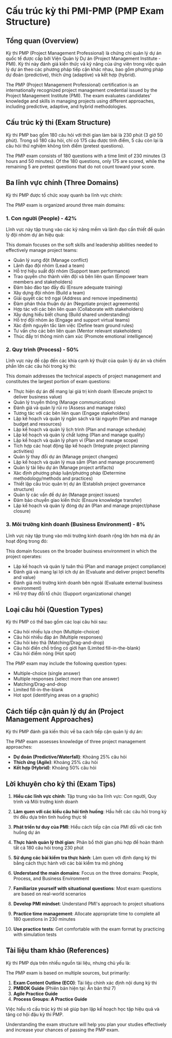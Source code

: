 # Cấu trúc kỳ thi PMI-PMP (PMP Exam Structure)

## Tổng quan (Overview)

Kỳ thi PMP (Project Management Professional) là chứng chỉ quản lý dự án quốc tế được cấp bởi Viện Quản lý Dự án (Project Management Institute - PMI). Kỳ thi này đánh giá kiến thức và kỹ năng của ứng viên trong việc quản lý dự án theo các phương pháp tiếp cận khác nhau, bao gồm phương pháp dự đoán (predictive), thích ứng (adaptive) và kết hợp (hybrid).

The PMP (Project Management Professional) certification is an internationally recognized project management credential issued by the Project Management Institute (PMI). The exam evaluates candidates' knowledge and skills in managing projects using different approaches, including predictive, adaptive, and hybrid methodologies.

## Cấu trúc kỳ thi (Exam Structure)

Kỳ thi PMP bao gồm 180 câu hỏi với thời gian làm bài là 230 phút (3 giờ 50 phút). Trong số 180 câu hỏi, chỉ có 175 câu được tính điểm, 5 câu còn lại là câu hỏi thử nghiệm không tính điểm (pretest questions).

The PMP exam consists of 180 questions with a time limit of 230 minutes (3 hours and 50 minutes). Of the 180 questions, only 175 are scored, while the remaining 5 are pretest questions that do not count toward your score.

## Ba lĩnh vực chính (Three Domains)

Kỳ thi PMP được tổ chức xoay quanh ba lĩnh vực chính:

The PMP exam is organized around three main domains:

### 1. Con người (People) - 42%

Lĩnh vực này tập trung vào các kỹ năng mềm và lãnh đạo cần thiết để quản lý đội nhóm dự án hiệu quả:

This domain focuses on the soft skills and leadership abilities needed to effectively manage project teams:

- Quản lý xung đột (Manage conflict)
- Lãnh đạo đội nhóm (Lead a team)
- Hỗ trợ hiệu suất đội nhóm (Support team performance)
- Trao quyền cho thành viên đội và bên liên quan (Empower team members and stakeholders)
- Đảm bảo đào tạo đầy đủ (Ensure adequate training)
- Xây dựng đội nhóm (Build a team)
- Giải quyết các trở ngại (Address and remove impediments)
- Đàm phán thỏa thuận dự án (Negotiate project agreements)
- Hợp tác với các bên liên quan (Collaborate with stakeholders)
- Xây dựng hiểu biết chung (Build shared understanding)
- Hỗ trợ đội nhóm ảo (Engage and support virtual teams)
- Xác định nguyên tắc làm việc (Define team ground rules)
- Tư vấn cho các bên liên quan (Mentor relevant stakeholders)
- Thúc đẩy trí thông minh cảm xúc (Promote emotional intelligence)

### 2. Quy trình (Process) - 50%

Lĩnh vực này đề cập đến các khía cạnh kỹ thuật của quản lý dự án và chiếm phần lớn các câu hỏi trong kỳ thi:

This domain addresses the technical aspects of project management and constitutes the largest portion of exam questions:

- Thực hiện dự án để mang lại giá trị kinh doanh (Execute project to deliver business value)
- Quản lý truyền thông (Manage communications)
- Đánh giá và quản lý rủi ro (Assess and manage risks)
- Tương tác với các bên liên quan (Engage stakeholders)
- Lập kế hoạch và quản lý ngân sách và tài nguyên (Plan and manage budget and resources)
- Lập kế hoạch và quản lý lịch trình (Plan and manage schedule)
- Lập kế hoạch và quản lý chất lượng (Plan and manage quality)
- Lập kế hoạch và quản lý phạm vi (Plan and manage scope)
- Tích hợp các hoạt động lập kế hoạch (Integrate project planning activities)
- Quản lý thay đổi dự án (Manage project changes)
- Lập kế hoạch và quản lý mua sắm (Plan and manage procurement)
- Quản lý tài liệu dự án (Manage project artifacts)
- Xác định phương pháp luận/phương pháp (Determine methodology/methods and practices)
- Thiết lập cấu trúc quản trị dự án (Establish project governance structure)
- Quản lý các vấn đề dự án (Manage project issues)
- Đảm bảo chuyển giao kiến thức (Ensure knowledge transfer)
- Lập kế hoạch và quản lý đóng dự án (Plan and manage project/phase closure)

### 3. Môi trường kinh doanh (Business Environment) - 8%

Lĩnh vực này tập trung vào môi trường kinh doanh rộng lớn hơn mà dự án hoạt động trong đó:

This domain focuses on the broader business environment in which the project operates:

- Lập kế hoạch và quản lý tuân thủ (Plan and manage project compliance)
- Đánh giá và mang lại lợi ích dự án (Evaluate and deliver project benefits and value)
- Đánh giá môi trường kinh doanh bên ngoài (Evaluate external business environment)
- Hỗ trợ thay đổi tổ chức (Support organizational change)

## Loại câu hỏi (Question Types)

Kỳ thi PMP có thể bao gồm các loại câu hỏi sau:
- Câu hỏi nhiều lựa chọn (Multiple-choice)
- Câu hỏi nhiều đáp án (Multiple responses)
- Câu hỏi kéo thả (Matching/Drag-and-drop)
- Câu hỏi điền chỗ trống có giới hạn (Limited fill-in-the-blank)
- Câu hỏi điểm nóng (Hot spot)

The PMP exam may include the following question types:
- Multiple-choice (single answer)
- Multiple responses (select more than one answer)
- Matching/Drag-and-drop
- Limited fill-in-the-blank
- Hot spot (identifying areas on a graphic)

## Cách tiếp cận quản lý dự án (Project Management Approaches)

Kỳ thi PMP đánh giá kiến thức về ba cách tiếp cận quản lý dự án:

The PMP exam assesses knowledge of three project management approaches:

- **Dự đoán (Predictive/Waterfall)**: Khoảng 25% câu hỏi
- **Thích ứng (Agile)**: Khoảng 25% câu hỏi
- **Kết hợp (Hybrid)**: Khoảng 50% câu hỏi

## Lời khuyên cho kỳ thi (Exam Tips)

1. **Hiểu các lĩnh vực chính**: Tập trung vào ba lĩnh vực: Con người, Quy trình và Môi trường kinh doanh
2. **Làm quen với các kiểu câu hỏi tình huống**: Hầu hết các câu hỏi trong kỳ thi đều dựa trên tình huống thực tế
3. **Phát triển tư duy của PMI**: Hiểu cách tiếp cận của PMI đối với các tình huống dự án
4. **Thực hành quản lý thời gian**: Phân bổ thời gian phù hợp để hoàn thành tất cả 180 câu hỏi trong 230 phút
5. **Sử dụng các bài kiểm tra thực hành**: Làm quen với định dạng kỳ thi bằng cách thực hành với các bài kiểm tra mô phỏng

1. **Understand the main domains**: Focus on the three domains: People, Process, and Business Environment
2. **Familiarize yourself with situational questions**: Most exam questions are based on real-world scenarios
3. **Develop PMI mindset**: Understand PMI's approach to project situations
4. **Practice time management**: Allocate appropriate time to complete all 180 questions in 230 minutes
5. **Use practice tests**: Get comfortable with the exam format by practicing with simulation tests

## Tài liệu tham khảo (References)

Kỳ thi PMP dựa trên nhiều nguồn tài liệu, nhưng chủ yếu là:

The PMP exam is based on multiple sources, but primarily:

1. **Exam Content Outline (ECO)**: Tài liệu chính xác định nội dung kỳ thi
2. **PMBOK Guide** (Phiên bản hiện tại: Ấn bản thứ 7)
3. **Agile Practice Guide**
4. **Process Groups: A Practice Guide**

Việc hiểu rõ cấu trúc kỳ thi sẽ giúp bạn lập kế hoạch học tập hiệu quả và tăng cơ hội đậu kỳ thi PMP.

Understanding the exam structure will help you plan your studies effectively and increase your chances of passing the PMP exam. 